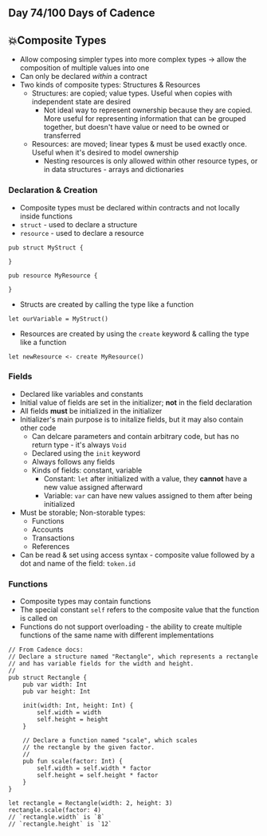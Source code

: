 ## Day 74/100 Days of Cadence

## 💥Composite Types

* Allow composing simpler types into more complex types -> allow the composition of multiple values into one
* Can only be declared *within* a contract
* Two kinds of composite types: Structures & Resources
  * Structures: are copied; value types. Useful when copies with independent state are desired
    * Not ideal way to represent ownership because they are copied. More useful for representing information that can be grouped together, but doesn't have value or need to be owned or transferred   
  * Resources: are moved; linear types & must be used exactly once. Useful when it's desired to model ownership
    * Nesting resources is only allowed within other resource types, or in data structures - arrays and dictionaries   

### Declaration & Creation

* Composite types must be declared within contracts and not locally inside functions
* `struct` - used to declare a structure
* `resource` - used to declare a resource

```cadence
pub struct MyStruct {

}

pub resource MyResource {

}
```
* Structs are created by calling the type like a function
```cadence
let ourVariable = MyStruct()
```
* Resources are created by using the `create` keyword & calling the type like a function
```cadence
let newResource <- create MyResource()
```

### Fields

* Declared like variables and constants
* Initial value of fields are set in the initializer; **not** in the field declaration
* All fields **must** be initialized in the initializer
* Initializer's main purpose is to initalize fields, but it may also contain other code
  * Can delcare parameters and contain arbitrary code, but has no return type - it's always `Void` 
  * Declared using the `init` keyword
  * Always follows any fields
  * Kinds of fields: constant, variable
    * Constant: `let` after initialized with a value, they **cannot** have a new value assigned afterward
    * Variable: `var` can have new values assigned to them after being initialized
* Must be storable; Non-storable types:
  * Functions
  * Accounts
  * Transactions
  * References
* Can be read & set using access syntax - composite value followed by a dot and name of the field: `token.id`   

### Functions 

* Composite types may contain functions
* The special constant `self` refers to the composite value that the function is called on
* Functions do not support overloading - the ability to create multiple functions of the same name with different implementations

```cadence
// From Cadence docs:
// Declare a structure named "Rectangle", which represents a rectangle
// and has variable fields for the width and height.
//
pub struct Rectangle {
    pub var width: Int
    pub var height: Int

    init(width: Int, height: Int) {
        self.width = width
        self.height = height
    }

    // Declare a function named "scale", which scales
    // the rectangle by the given factor.
    //
    pub fun scale(factor: Int) {
        self.width = self.width * factor
        self.height = self.height * factor
    }
}

let rectangle = Rectangle(width: 2, height: 3)
rectangle.scale(factor: 4)
// `rectangle.width` is `8`
// `rectangle.height` is `12`
```
